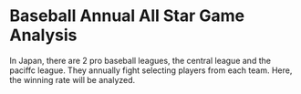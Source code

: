 # Baseball Annual All Star Game Analysis

In Japan, there are 2 pro baseball leagues, the central league and the paciffc league. They annually fight selecting players from each team. Here, the winning rate will be analyzed.
